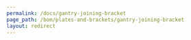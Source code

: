 ```yaml
---
permalink: /docs/gantry-joining-bracket
page_path: /bom/plates-and-brackets/gantry-joining-bracket
layout: redirect
---
```

